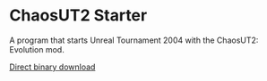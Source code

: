 # ChaosUT2 Starter
A program that starts Unreal Tournament 2004 with the ChaosUT2: Evolution mod.

[Direct binary download](https://halprin.io/public/files/software/cut2_starter_400.tbz)
